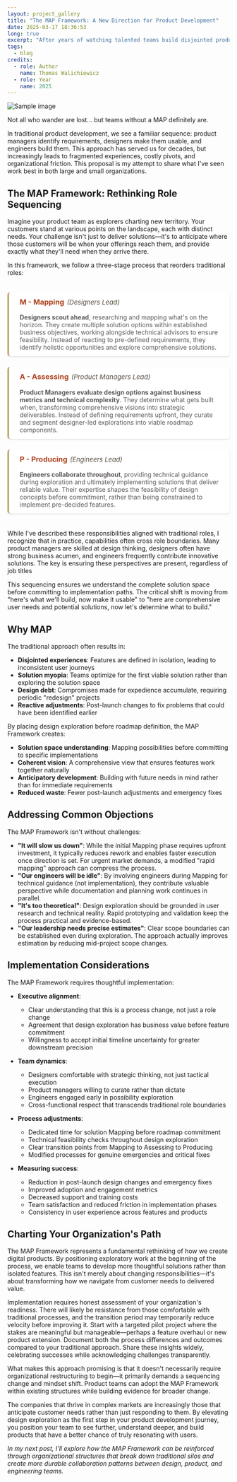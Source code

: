 ```yaml
---
layout: project_gallery
title: "The MAP Framework: A New Direction for Product Development"
date: 2025-03-17 18:36:53
long: true
excerpt: "After years of watching talented teams build disjointed products, I've developed the MAP Framework—a process that fundamentally reorders how we create digital experiences. By placing design Mapping before product Assessment and engineering Production, teams can explore comprehensive solutions before committing to implementation paths. This approach leads to more coherent user experiences, fewer expensive pivots, and products that genuinely resonate with users."
tags:
  - blog
credits:
  - role: Author
    name: Thomas Walichiewicz
  - role: Year
    name: 2025
---
```


<div class="md-image-container">
  <img src="MAP_model.jpg" alt="Sample image">
  <div class="accordion-caption">
    <p>Not all who wander are lost... but teams without a MAP definitely are.</p>
  </div>
</div>

In traditional product development, we see a familiar sequence: product managers identify requirements, designers make them usable, and engineers build them. This approach has served us for decades, but increasingly leads to fragmented experiences, costly pivots, and organizational friction. This proposal is my attempt to share what I've seen work best in both large and small organizations.

## The MAP Framework: Rethinking Role Sequencing

Imagine your product team as explorers charting new territory. Your customers stand at various points on the landscape, each with distinct needs. Your challenge isn't just to deliver solutions—it's to anticipate where those customers will be when your offerings reach them, and provide exactly what they'll need when they arrive there.

In this framework, we follow a three-stage process that reorders traditional roles:

<div class="map-container">
  <div class="map-section">
    <h3 class="map-heading">M - Mapping <span class="map-leader">(Designers Lead)</span></h3>
    <p>
      <strong>Designers scout ahead</strong>, researching and mapping what's on the horizon. They create multiple solution options within established business objectives, working alongside technical advisors to ensure feasibility. Instead of reacting to pre-defined requirements, they identify holistic opportunities and explore comprehensive solutions.
    </p>
  </div>

  <div class="map-section">
    <h3 class="map-heading">A - Assessing <span class="map-leader">(Product Managers Lead)</span></h3>
    <p>
      <strong>Product Managers evaluate design options against business metrics and technical complexity</strong>. They determine what gets built when, transforming comprehensive visions into strategic deliverables. Instead of defining requirements upfront, they curate and segment designer-led explorations into viable roadmap components.
    </p>
  </div>

  <div class="map-section">
    <h3 class="map-heading">P - Producing <span class="map-leader">(Engineers Lead)</span></h3>
    <p>
      <strong>Engineers collaborate throughout</strong>, providing technical guidance during exploration and ultimately implementing solutions that deliver reliable value. Their expertise shapes the feasibility of design concepts before commitment, rather than being constrained to implement pre-decided features.
    </p>
  </div>
</div>

<style>
.map-container {
  display: flex;
  flex-direction: column;
  gap: 24px;
  margin: 36px 0;
}

.map-section {
  border-left: 4px solid hsl(43, 40%, 60%);
  padding: 12px 24px;
  background-color: hsl(0, 0%, 100%);
  border-radius: 6px;
  box-shadow: 0 2px 4px rgba(0, 0, 0, 0.05), 0 1px 2px rgba(0, 0, 0, 0.1);
}

.map-heading {
  display: flex;
  align-items: baseline;
  margin-top: 0;
  color: hsl(15, 70%, 40%);
  font-weight: 700;
}

.map-leader {
  font-weight: 400;
  font-style: italic;
  margin-left: 6px;
  font-size: 0.9em;
  color: hsl(35, 15%, 30%);
}

.map-section p {
  margin-bottom: 0;
  color: hsl(24, 3%, 35%);
}

@media (prefers-color-scheme: dark) {
  .map-section {
    background-color: hsl(0, 0%, 20%);
    border-left-color: hsl(43, 40%, 80%);
    box-shadow: 0 2px 4px rgba(0, 0, 0, 0.2), 0 1px 2px rgba(0, 0, 0, 0.3);
  }
  
  .map-heading {
    color: hsl(40, 80%, 50%);
  }
  
  .map-leader {
    color: hsl(0, 0%, 71%);
  }
  
  .map-section p {
    color: hsl(0, 0%, 90%);
  }
}
</style>

While I've described these responsibilities aligned with traditional roles, I recognize that in practice, capabilities often cross role boundaries. Many product managers are skilled at design thinking, designers often have strong business acumen, and engineers frequently contribute innovative solutions. The key is ensuring these perspectives are present, regardless of job titles

This sequencing ensures we understand the complete solution space before committing to implementation paths. The critical shift is moving from "here's what we'll build, now make it usable" to "here are comprehensive user needs and potential solutions, now let's determine what to build."

## Why MAP

The traditional approach often results in:

- **Disjointed experiences**: Features are defined in isolation, leading to inconsistent user journeys
- **Solution myopia**: Teams optimize for the first viable solution rather than exploring the solution space
- **Design debt**: Compromises made for expedience accumulate, requiring periodic "redesign" projects
- **Reactive adjustments**: Post-launch changes to fix problems that could have been identified earlier

By placing design exploration before roadmap definition, the MAP Framework creates:

- **Solution space understanding**: Mapping possibilities before committing to specific implementations
- **Coherent vision**: A comprehensive view that ensures features work together naturally
- **Anticipatory development**: Building with future needs in mind rather than for immediate requirements
- **Reduced waste**: Fewer post-launch adjustments and emergency fixes

## Addressing Common Objections

The MAP Framework isn't without challenges:

- **"It will slow us down"**: While the initial Mapping phase requires upfront investment, it typically reduces rework and enables faster execution once direction is set. For urgent market demands, a modified "rapid mapping" approach can compress the process.
- **"Our engineers will be idle"**: By involving engineers during Mapping for technical guidance (not implementation), they contribute valuable perspective while documentation and planning work continues in parallel.
- **"It's too theoretical"**: Design exploration should be grounded in user research and technical reality. Rapid prototyping and validation keep the process practical and evidence-based.
- **"Our leadership needs precise estimates"**: Clear scope boundaries can be established even during exploration. The approach actually improves estimation by reducing mid-project scope changes.

## Implementation Considerations

The MAP Framework requires thoughtful implementation:

- **Executive alignment**:

  - Clear understanding that this is a process change, not just a role change
  - Agreement that design exploration has business value before feature commitment
  - Willingness to accept initial timeline uncertainty for greater downstream precision

- **Team dynamics**:

  - Designers comfortable with strategic thinking, not just tactical execution
  - Product managers willing to curate rather than dictate
  - Engineers engaged early in possibility exploration
  - Cross-functional respect that transcends traditional role boundaries

- **Process adjustments**:

  - Dedicated time for solution Mapping before roadmap commitment
  - Technical feasibility checks throughout design exploration
  - Clear transition points from Mapping to Assessing to Producing
  - Modified processes for genuine emergencies and critical fixes

- **Measuring success**:

  - Reduction in post-launch design changes and emergency fixes
  - Improved adoption and engagement metrics
  - Decreased support and training costs
  - Team satisfaction and reduced friction in implementation phases
  - Consistency in user experience across features and products

## Charting Your Organization's Path

The MAP Framework represents a fundamental rethinking of how we create digital products. By positioning exploratory work at the beginning of the process, we enable teams to develop more thoughtful solutions rather than isolated features. This isn't merely about changing responsibilities—it's about transforming how we navigate from customer needs to delivered value.

Implementation requires honest assessment of your organization's readiness. There will likely be resistance from those comfortable with traditional processes, and the transition period may temporarily reduce velocity before improving it. Start with a targeted pilot project where the stakes are meaningful but manageable—perhaps a feature overhaul or new product extension. Document both the process differences and outcomes compared to your traditional approach. Share these insights widely, celebrating successes while acknowledging challenges transparently.

What makes this approach promising is that it doesn't necessarily require organizational restructuring to begin—it primarily demands a sequencing change and mindset shift. Product teams can adopt the MAP Framework within existing structures while building evidence for broader change.

The companies that thrive in complex markets are increasingly those that anticipate customer needs rather than just responding to them. By elevating design exploration as the first step in your product development journey, you position your team to see further, understand deeper, and build products that have a better chance of truly resonating with users.

_In my next post, I'll explore how the MAP Framework can be reinforced through organizational structures that break down traditional silos and create more durable collaboration patterns between design, product, and engineering teams._

